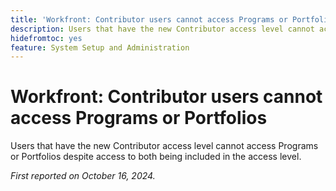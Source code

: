 ```yaml
---
title: 'Workfront: Contributor users cannot access Programs or Portfolios'
description: Users that have the new Contributor access level cannot access Programs or Portfolios despite access to both being included in the access level.
hidefromtoc: yes
feature: System Setup and Administration
---
```

# Workfront: Contributor users cannot access Programs or Portfolios

Users that have the new Contributor access level cannot access Programs or Portfolios despite access to both being included in the access level.

_First reported on October 16, 2024._
